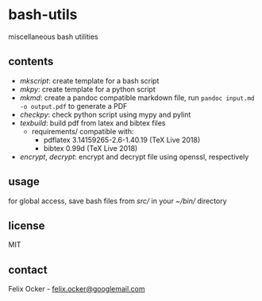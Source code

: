 # bash-utils
miscellaneous bash utilities

## contents
* *mkscript*: create template for a bash script
* *mkpy*: create template for a python script
* *mkmd*: create a pandoc compatible markdown file, run `pandoc input.md -o output.pdf` to generate a PDF
* *checkpy*: check python script using mypy and pylint
* *texbuild*: build pdf from latex and bibtex files
  * requirements/ compatible with:
    * pdflatex 3.14159265-2.6-1.40.19 (TeX Live 2018)
    * bibtex 0.99d (TeX Live 2018)
* *encrypt*, *decrypt*: encrypt and decrypt file using openssl, respectively

## usage
for global access, save bash files from *src/* in your *~/bin/* directory

## license
MIT

## contact
Felix Ocker - [felix.ocker@googlemail.com](mailto:felix.ocker@googlemail.com)
